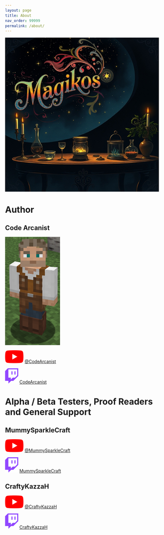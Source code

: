 ```yaml
---
layout: page
title: About
nav_order: 99999
permalink: /about/
---
```


![Magikos Logo](magikos-logo.png)

# Author

## Code Arcanist

![](code-archanist.png)

![](youtube.png) [@CodeArcanist](https://www.youtube.com/@CodeArcanist)

![](twitch.png) [CodeArcanist](https://www.twitch.tv/codearcanist)


# Alpha / Beta Testers, Proof Readers and General Support

## MummySparkleCraft

![](youtube.png) [@MummySparkleCraft](https://www.youtube.com/@mummysparklecraft)

![](twitch.png) [MummySparkleCraft](https://www.twitch.tv/mummysparklecraft)

## CraftyKazzaH

![](youtube.png) [@CraftyKazzaH](https://www.youtube.com/@CraftyKazzaH)

![](twitch.png) [CraftyKazzaH](https://www.twitch.tv/CraftyKazzaH)


